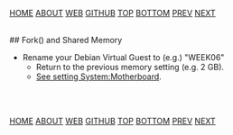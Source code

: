 ---
---

[HOME](index.md)
[ABOUT](README.md)
[WEB](https://osp4diss.vlsm.org/)
[GITHUB](/https://github.com/os2xx/osp4diss)
[TOP](#)
[BOTTOM](#endofpage)
[PREV](index.md#idx0706)
[NEXT](index.md#idx0706)

<br>
## Fork() and Shared Memory

* Rename your Debian Virtual Guest to (e.g.) "WEEK06"
  * Return to the previous memory setting (e.g. 2 GB).
  * [See setting System:Motherboard](DebianGuestOnVirtualBox3.md#idx01).

<br id="endofpage"><br>

[HOME](index.md)
[ABOUT](README.md)
[WEB](https://osp4diss.vlsm.org/)
[GITHUB](/https://github.com/os2xx/osp4diss)
[TOP](#)
[BOTTOM](#endofpage)
[PREV](index.md#idx0706)
[NEXT](index.md#idx0706)
<br>

